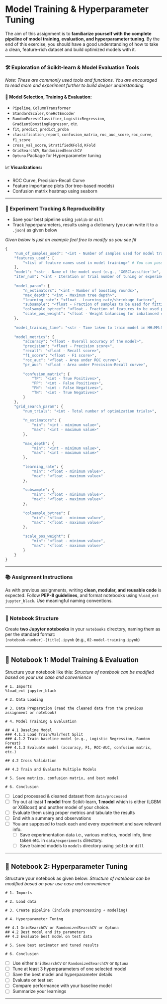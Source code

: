 
# Model Training & Hyperparameter Tuning

The aim of this assignment is to **familiarize yourself with the complete pipeline of model training, evaluation, and hyperparameter tuning**. By the end of this exercise, you should have a good understanding of how to take a clean, feature-rich dataset and build optimized models with it.

---

### 🛠️ Exploration of Scikit-learn & Model Evaluation Tools

*Note: These are commonly used tools and functions. You are encouraged to read more and experiment further to build deeper understanding.*

#### 🧰 Model Selection, Training & Evaluation:
- `Pipeline`, `ColumnTransformer`
- `StandardScaler`, `OneHotEncoder`
- `RandomForestClassifier`, `LogisticRegression`, `GradientBoostingRegressor`, etc.
- `fit`, `predict`, `predict_proba`
- `classification_report`, `confusion_matrix`, `roc_auc_score`, `roc_curve`, `f1_score`
- `cross_val_score`, `StratifiedKFold`, `KFold`
- `GridSearchCV`, `RandomizedSearchCV`
- `Optuna` Package for Hyperparameter tuning

#### 📈 Visualizations:
- ROC Curve, Precision-Recall Curve
- Feature importance plots (for tree-based models)
- Confusion matrix heatmap using seaborn

---

### 🧪 Experiment Tracking & Reproducibility
- Save your best pipeline using `joblib` or `dill`
- Track hyperparameters, results using a dictionary (you can write it to a `.json`) as given below

_Given below is just an example feel free to modify as you see fit_
```python
{
    "num_of_samples_used": "<int - Number of samples used for model training>",
    "features_used": [
        "<list of feature names used in model training>" # You can pass X.columns as list here
    ],
    "model": "<str - Name of the model used (e.g., 'XGBClassifier')>",
    "iter_num": "<int - Iteration or trial number of tuning or experiment>",
    
    "model_param": {
        "n_estimators": "<int - Number of boosting rounds>",
        "max_depth": "<int - Maximum tree depth>",
        "learning_rate": "<float - Learning rate/shrinkage factor>",
        "subsample": "<float - Fraction of samples to be used for fitting each base learner>",
        "colsample_bytree": "<float - Fraction of features to be used per tree>",
        "scale_pos_weight": "<float - Weight balancing for imbalanced classes>"
    },
    
    "model_training_time": "<str - Time taken to train model in HH:MM:SS.microseconds format>",
    
    "model_metrics": {
        "accuracy": "<float - Overall accuracy of the model>",
        "precision": "<float - Precision score>",
        "recall": "<float - Recall score>",
        "f1_score": "<float - F1 score>",
        "roc_auc": "<float - Area under ROC curve>",
        "pr_auc": "<float - Area under Precision-Recall curve>",
        
        "confusion_matrix": {
            "TP": "<int - True Positives>",
            "FP": "<int - False Positives>",
            "FN": "<int - False Negatives>",
            "TN": "<int - True Negatives>"
        }
    },    
    "grid_search_param": {
        "num_trials": "<int - Total number of optimization trials>",
    
        "n_estimators": {
            "min": "<int - minimum value>",
            "max": "<int - maximum value>"
        },
    
        "max_depth": {
            "min": "<int - minimum value>",
            "max": "<int - maximum value>"
        },
    
        "learning_rate": {
            "min": "<float - minimum value>",
            "max": "<float - maximum value>"
        },
    
        "subsample": {
            "min": "<float - minimum value>",
            "max": "<float - maximum value>"
        },
    
        "colsample_bytree": {
            "min": "<float - minimum value>",
            "max": "<float - maximum value>"
        },
    
        "scale_pos_weight": {
            "min": "<float - minimum value>",
            "max": "<float - maximum value>"
        }
    }
}
```  

---

### 📚 Assignment Instructions

As with previous assignments, writing **clean, modular, and reusable code** is expected. Follow **PEP-8 guidelines**, and format notebooks using `%load_ext jupyter_black`. Use meaningful naming conventions.

---

### 📁 Notebook Structure

Create **two Jupyter notebooks** in your `notebooks` directory, naming them as per the standard format:  
`[notebook-number]-[title].ipynb` (e.g., `02-model-training.ipynb`)

---

## 📝 Notebook 1: Model Training & Evaluation

Structure your notebook like this:
*Structure of notebook can be modified based on your use case and convenience*

```
# 1. Imports
%load_ext jupyter_black

# 2. Data Loading

# 3. Data Preparation (read the cleaned data from the previous assignment or notebook)

# 4. Model Training & Evaluation

## 4.1 Baseline Model
### 4.1.1 Load Train/Val/Test Split
### 4.1.2 Train baseline model (e.g., Logistic Regression, Random Forest)
### 4.1.3 Evaluate model (accuracy, F1, ROC-AUC, confusion matrix, etc.)

## 4.2 Cross Validation

## 4.3 Train and Evaluate Multiple Models

# 5. Save metrics, confusion matrix, and best model

# 6. Conclusion
```

- [ ] Load processed & cleaned dataset from `data/processed`
- [ ] Try out at least **1 model** from Scikit-learn, **1 model** which is either (LGBM or XGBoost) and another model of your choice.
- [ ] Evaluate them using proper metrics and tabulate the results
- [ ] End with a summary and observations
- [ ] You are supposed to track each and every experiment and save relevant info.
  - [ ] Save experimentation data i.e., various metrics, model info, time taken etc. in `data/experiments` directory. 
  - [ ] Save trained models to `models` directory using `joblib` or `dill`

---

## 🧪 Notebook 2: Hyperparameter Tuning

Structure your notebook as given below:
*Structure of notebook can be modified based on your use case and convenience*
```
# 1. Imports

# 2. Load data

# 3. Create pipeline (include preprocessing + modeling)

# 4. Hyperparameter Tuning

## 4.1 GridSearchCV or RandomizedSearchCV or Optuna
## 4.2 Best model and its parameters
## 4.3 Evaluate best model on test data

# 5. Save best estimator and tuned results

# 6. Conclusion
```

- [ ] Use either `GridSearchCV` or `RandomizedSearchCV` or `Optuna`
- [ ] Tune at least 3 hyperparameters of one selected model
- [ ] Save the best model and hyperparameter details
- [ ] Evaluate on test set
- [ ] Compare performance with your baseline model
- [ ] Summarize your learnings

---

